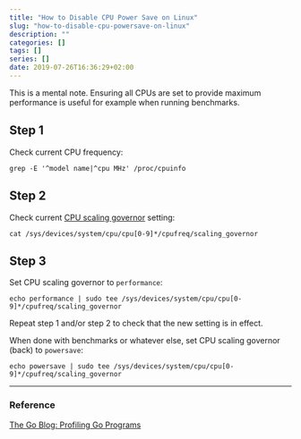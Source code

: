 ```yaml
---
title: "How to Disable CPU Power Save on Linux"
slug: "how-to-disable-cpu-powersave-on-linux"
description: ""
categories: []
tags: []
series: []
date: 2019-07-26T16:36:29+02:00
---
```


This is a mental note. Ensuring all CPUs are set to provide maximum performance is useful for example when running benchmarks.

<!--more-->

## Step 1

Check current CPU frequency:

```
grep -E '^model name|^cpu MHz' /proc/cpuinfo
```

## Step 2

Check current [CPU scaling governor](https://wiki.archlinux.org/index.php/CPU_frequency_scaling) setting:

```
cat /sys/devices/system/cpu/cpu[0-9]*/cpufreq/scaling_governor
```

## Step 3

Set CPU scaling governor to `performance`:

```
echo performance | sudo tee /sys/devices/system/cpu/cpu[0-9]*/cpufreq/scaling_governor
```

Repeat step 1 and/or step 2 to check that the new setting is in effect.

When done with benchmarks or whatever else, set CPU scaling governor (back) to `powersave`:

```
echo powersave | sudo tee /sys/devices/system/cpu/cpu[0-9]*/cpufreq/scaling_governor
```

---

### Reference

[The Go Blog: Profiling Go Programs](https://blog.golang.org/profiling-go-programs)
